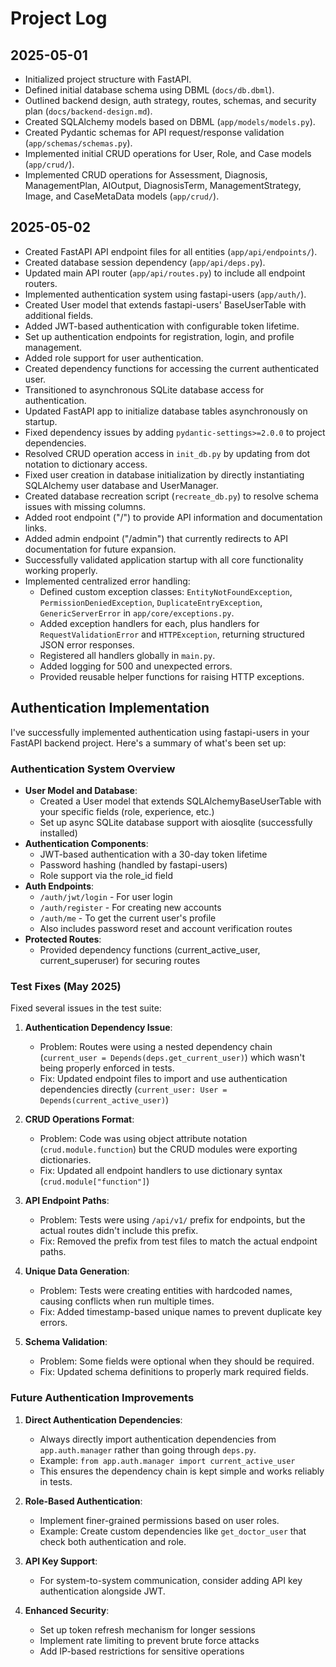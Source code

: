 # Project Log

## 2025-05-01

*   Initialized project structure with FastAPI.
*   Defined initial database schema using DBML (`docs/db.dbml`).
*   Outlined backend design, auth strategy, routes, schemas, and security plan (`docs/backend-design.md`).
*   Created SQLAlchemy models based on DBML (`app/models/models.py`).
*   Created Pydantic schemas for API request/response validation (`app/schemas/schemas.py`).
*   Implemented initial CRUD operations for User, Role, and Case models (`app/crud/`).
*   Implemented CRUD operations for Assessment, Diagnosis, ManagementPlan, AIOutput, DiagnosisTerm, ManagementStrategy, Image, and CaseMetaData models (`app/crud/`).

## 2025-05-02

*   Created FastAPI API endpoint files for all entities (`app/api/endpoints/`).
*   Created database session dependency (`app/api/deps.py`).
*   Updated main API router (`app/api/routes.py`) to include all endpoint routers.
*   Implemented authentication system using fastapi-users (`app/auth/`).
*   Created User model that extends fastapi-users' BaseUserTable with additional fields.
*   Added JWT-based authentication with configurable token lifetime.
*   Set up authentication endpoints for registration, login, and profile management.
*   Added role support for user authentication.
*   Created dependency functions for accessing the current authenticated user.
*   Transitioned to asynchronous SQLite database access for authentication.
*   Updated FastAPI app to initialize database tables asynchronously on startup.
*   Fixed dependency issues by adding `pydantic-settings>=2.0.0` to project dependencies.
*   Resolved CRUD operation access in `init_db.py` by updating from dot notation to dictionary access.
*   Fixed user creation in database initialization by directly instantiating SQLAlchemy user database and UserManager.
*   Created database recreation script (`recreate_db.py`) to resolve schema issues with missing columns.
*   Added root endpoint ("/") to provide API information and documentation links.
*   Added admin endpoint ("/admin") that currently redirects to API documentation for future expansion.
*   Successfully validated application startup with all core functionality working properly.
*   Implemented centralized error handling:
    *   Defined custom exception classes: `EntityNotFoundException`, `PermissionDeniedException`, `DuplicateEntryException`, `GenericServerError` in `app/core/exceptions.py`.
    *   Added exception handlers for each, plus handlers for `RequestValidationError` and `HTTPException`, returning structured JSON error responses.
    *   Registered all handlers globally in `main.py`.
    *   Added logging for 500 and unexpected errors.
    *   Provided reusable helper functions for raising HTTP exceptions.

## Authentication Implementation

I've successfully implemented authentication using fastapi-users in your FastAPI backend project. Here's a summary of what's been set up:

### Authentication System Overview
- **User Model and Database**:
  - Created a User model that extends SQLAlchemyBaseUserTable with your specific fields (role, experience, etc.)
  - Set up async SQLite database support with aiosqlite (successfully installed)
- **Authentication Components**:
  - JWT-based authentication with a 30-day token lifetime
  - Password hashing (handled by fastapi-users)
  - Role support via the role_id field
- **Auth Endpoints**:
  - `/auth/jwt/login` - For user login
  - `/auth/register` - For creating new accounts
  - `/auth/me` - To get the current user's profile
  - Also includes password reset and account verification routes
- **Protected Routes**:
  - Provided dependency functions (current_active_user, current_superuser) for securing routes

### Test Fixes (May 2025)

Fixed several issues in the test suite:

1. **Authentication Dependency Issue**:
   - Problem: Routes were using a nested dependency chain (`current_user = Depends(deps.get_current_user)`) which wasn't being properly enforced in tests.
   - Fix: Updated endpoint files to import and use authentication dependencies directly (`current_user: User = Depends(current_active_user)`)

2. **CRUD Operations Format**:
   - Problem: Code was using object attribute notation (`crud.module.function`) but the CRUD modules were exporting dictionaries.
   - Fix: Updated all endpoint handlers to use dictionary syntax (`crud.module["function"]`)

3. **API Endpoint Paths**:
   - Problem: Tests were using `/api/v1/` prefix for endpoints, but the actual routes didn't include this prefix.
   - Fix: Removed the prefix from test files to match the actual endpoint paths.

4. **Unique Data Generation**:
   - Problem: Tests were creating entities with hardcoded names, causing conflicts when run multiple times.
   - Fix: Added timestamp-based unique names to prevent duplicate key errors.

5. **Schema Validation**:
   - Problem: Some fields were optional when they should be required.
   - Fix: Updated schema definitions to properly mark required fields.

### Future Authentication Improvements

1. **Direct Authentication Dependencies**:
   - Always directly import authentication dependencies from `app.auth.manager` rather than going through `deps.py`.
   - Example: `from app.auth.manager import current_active_user`
   - This ensures the dependency chain is kept simple and works reliably in tests.

2. **Role-Based Authentication**:
   - Implement finer-grained permissions based on user roles.
   - Example: Create custom dependencies like `get_doctor_user` that check both authentication and role.

3. **API Key Support**:
   - For system-to-system communication, consider adding API key authentication alongside JWT.

4. **Enhanced Security**:
   - Set up token refresh mechanism for longer sessions
   - Implement rate limiting to prevent brute force attacks
   - Add IP-based restrictions for sensitive operations
